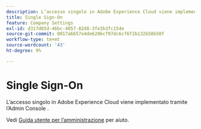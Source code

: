 ```yaml
---
description: L’accesso singolo in Adobe Experience Cloud viene implementato tramite l’Admin Console .
title: Single Sign-On
feature: Company Settings
exl-id: d317d85d-46bc-4857-82d8-3fe3b3fc154e
source-git-commit: 0017a6657e4de6206cf97dc6cf6f2b132b50b50f
workflow-type: tm+mt
source-wordcount: '43'
ht-degree: 9%

---
```


# Single Sign-On

L’accesso singolo in Adobe Experience Cloud viene implementato tramite l’Admin Console .

Vedi [Guida utente per l’amministrazione](https://helpx.adobe.com/enterprise/admin-guide.html/enterprise/using/set-up-identity.ug.html) per aiuto.
